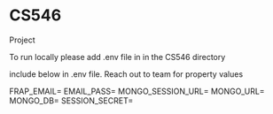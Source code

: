 # CS546
Project

To run locally please add .env file in in the CS546 directory  

include below in .env file. Reach out to team for property values

FRAP_EMAIL=
EMAIL_PASS=
MONGO_SESSION_URL=
MONGO_URL=
MONGO_DB=
SESSION_SECRET=